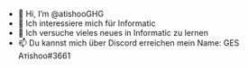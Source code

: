 - 👋 Hi, I’m @atishooGHG
- 👀 Ich interessiere mich für Informatic
- 🌱 Ich versuche vieles neues in Informatic zu lernen
- 📫 Du kannst mich über Discord erreichen mein Name: GES Атishоо#3661

<!---
atishooGHG/atishooGHG is a ✨ special ✨ repository because its `README.md` (this file) appears on your GitHub profile.
You can click the Preview link to take a look at your changes.
--->
